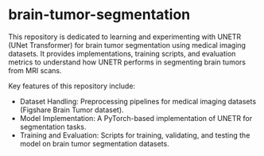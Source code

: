 # brain-tumor-segmentation

This repository is dedicated to learning and experimenting with UNETR (UNet Transformer) for brain tumor segmentation using medical imaging datasets. It provides implementations, training scripts, and evaluation metrics to understand how UNETR performs in segmenting brain tumors from MRI scans.

Key features of this repository include:

* Dataset Handling: Preprocessing pipelines for medical imaging datasets (Figshare Brain Tumor dataset).
* Model Implementation: A PyTorch-based implementation of UNETR for segmentation tasks.
* Training and Evaluation: Scripts for training, validating, and testing the model on brain tumor segmentation datasets.
